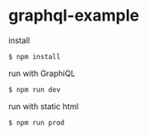 # graphql-example

install
```
$ npm install
```

run with GraphiQL
```
$ npm run dev
```

run with static html
```
$ npm run prod
```